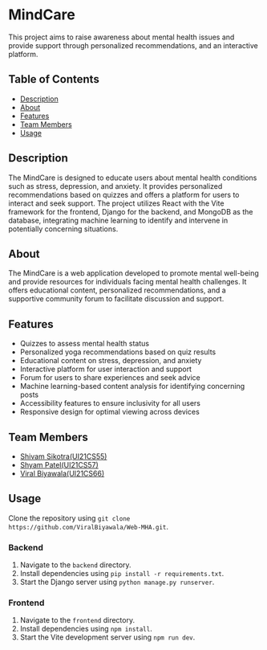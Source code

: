 # MindCare

This project aims to raise awareness about mental health issues and provide support through personalized recommendations, and an interactive platform.

## Table of Contents
- [Description](#description)
- [About](#about)
- [Features](#features)
- [Team Members](#team-members)
- [Usage](#usage)
 
## Description
The MindCare is designed to educate users about mental health conditions such as stress, depression, and anxiety. It provides personalized recommendations based on quizzes and offers a platform for users to interact and seek support. The project utilizes React with the Vite framework for the frontend, Django for the backend, and MongoDB as the database, integrating machine learning to identify and intervene in potentially concerning situations.


## About
The MindCare is a web application developed to promote mental well-being and provide resources for individuals facing mental health challenges. It offers educational content, personalized recommendations, and a supportive community forum to facilitate discussion and support.

## Features
- Quizzes to assess mental health status
- Personalized yoga recommendations based on quiz results
- Educational content on stress, depression, and anxiety
- Interactive platform for user interaction and support
- Forum for users to share experiences and seek advice
- Machine learning-based content analysis for identifying concerning posts
- Accessibility features to ensure inclusivity for all users
- Responsive design for optimal viewing across devices


 

## Team Members
- [Shivam Sikotra(UI21CS55)](https://github.com/ShivamSikotra11/)
- [Shyam Patel(UI21CS57)](https://github.com/shyam2024)
- [Viral Biyawala(UI21CS66)](https://github.com/ViralBiyawala)

## Usage
Clone the repository using `git clone https://github.com/ViralBiyawala/Web-MHA.git`.
### Backend
1. Navigate to the `backend` directory.
2. Install dependencies using `pip install -r requirements.txt`.
3. Start the Django server using `python manage.py runserver`.

### Frontend  
1. Navigate to the `frontend` directory.
2. Install dependencies using `npm install`.
3. Start the Vite development server using `npm run dev`.
